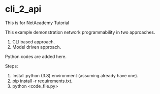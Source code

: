 # cli_2_api
This is for NetAcademy Tutorial

This example demonstration network programmability in two approaches.

1. CLI based approach.
2. Model driven approach.

Python codes are added here.

Steps:

1. Install python (3.8) environment (assuming already have one).
2. pip install -r requirements.txt.
3. python <code_file.py>
